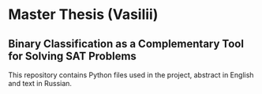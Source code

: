 # Master Thesis (Vasilii)
## Binary Classification as a Complementary Tool for Solving SAT Problems
This repository contains Python files used in the project, abstract in English and text in Russian.
